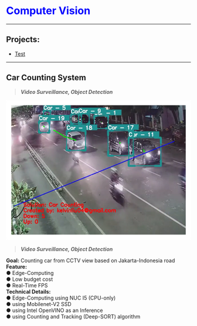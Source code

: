 


# <span style="color:blue">Computer Vision</span>

---
## Projects:
   * [Test](test)

---

## Car Counting System
>***Video Surveillance, Object Detection***

<img src="/images/car_counting.png" alt="car-counting">

>***Video Surveillance, Object Detection***

**Goal:** Counting car from CCTV view based on Jakarta-Indonesia road  
**Feature:**  
● Edge-Computing  
● Low budget cost  
● Real-Time FPS  
**Technical Details:**  
● Edge-Computing using NUC I5 (CPU-only)  
● using Mobilenet-V2 SSD  
● using Intel OpenVINO as an Inference  
● using Counting and Tracking (Deep-SORT) algorithm  

